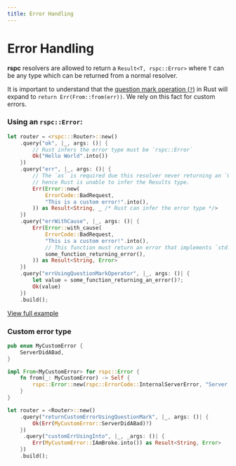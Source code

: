 ```yaml
---
title: Error Handling
---
```


# Error Handling

**rspc** resolvers are allowed to return a `Result<T, rspc::Error>` where `T` can be any type which can be returned from a normal resolver.

It is important to understand that the [question mark operation (`?`)](https://doc.rust-lang.org/rust-by-example/std/result/question_mark.html) in Rust will expand to `return Err(From::from(err))`. We rely on this fact for custom errors.

### Using an `rspc::Error`:

```rust
let router = <rspc:::Router>::new()
    .query("ok", |_, args: ()| {
        // Rust infers the error type must be `rspc::Error`
        Ok("Hello World".into())
    })
    .query("err", |_, args: ()| {
        // The `as` is required due this resolver never returning an `Ok` variant,
        // hence Rust is unable to infer the Results type.
        Err(Error::new(
            ErrorCode::BadRequest,
            "This is a custom error!".into(),
        )) as Result<String, _ /* Rust can infer the error type */>
    })
    .query("errWithCause", |_, args: ()| {
        Err(Error::with_cause(
            ErrorCode::BadRequest,
            "This is a custom error!".into(),
            // This function must return an error that implements `std::error::Error`
            some_function_returning_error(),
        )) as Result<String, Error>
    })
    .query("errUsingQuestionMarkOperator", |_, args: ()| {
        let value = some_function_returning_an_error()?;
        Ok(value)
    })
    .build();
```

[View full example](https://github.com/oscartbeaumont/rspc/blob/main/examples/error_handling.rs)

### Custom error type

```rust
pub enum MyCustomError {
    ServerDidABad,
}

impl From<MyCustomError> for rspc::Error {
    fn from(_: MyCustomError) -> Self {
        rspc::Error::new(rspc::ErrorCode::InternalServerError, "Server did an oopsie".into())
    }
}

let router = <Router>::new()
    .query("returnCustomErrorUsingQuestionMark", |_, args: ()| {
        Ok(Err(MyCustomError::ServerDidABad)?)
    })
     .query("customErrUsingInto", |_, _args: ()| {
        Err(MyCustomError::IAmBroke.into()) as Result<String, Error>
    })
    .build();
```